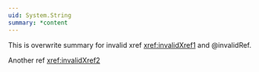 ```yaml
---
uid: System.String
summary: *content
---
```


This is overwrite summary for invalid xref <xref:invalidXref1> and @invalidRef.

Another ref <xref:invalidXref2>